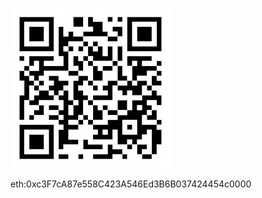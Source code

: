 ![Donate ETH or BNB or MATIC or ERC20 or BEP20](views/img/qreth.jpg)

eth:0xc3F7cA87e558C423A546Ed3B6B037424454c0000
